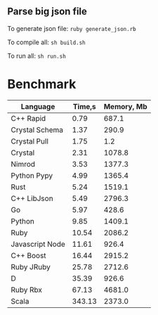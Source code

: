 Parse big json file
-------------------

To generate json file: `ruby generate_json.rb`

To compile all: `sh build.sh`

To run all: `sh run.sh`

# Benchmark

| Language        | Time,s  | Memory, Mb |
| --------------- | ------- | ---------- |
| C++ Rapid       | 0.79    | 687.1      |
| Crystal Schema  | 1.37    | 290.9      |
| Crystal Pull    | 1.75    | 1.2        |
| Crystal         | 2.31    | 1078.8     |
| Nimrod          | 3.53    | 1377.3     |
| Python Pypy     | 4.99    | 1365.4     |
| Rust            | 5.24    | 1519.1     |
| C++ LibJson     | 5.49    | 2796.3     |
| Go              | 5.97    | 428.6      |
| Python          | 9.85    | 1409.1     |
| Ruby            | 10.54   | 2086.2     |
| Javascript Node | 11.61   | 926.4      |
| C++ Boost       | 16.44   | 2915.2     |
| Ruby JRuby      | 25.78   | 2712.6     |
| D               | 35.39   | 926.6      |
| Ruby Rbx        | 67.13   | 4681.0     |
| Scala           | 343.13  | 2373.0     |

